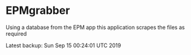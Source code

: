 # EPMgrabber
Using a database from the EPM app this application scrapes the files as required


Latest backup: Sun Sep 15 00:24:01 UTC 2019
